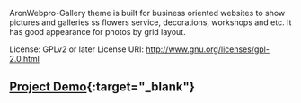 AronWebpro-Gallery theme is built for business oriented websites to show pictures and galleries ss flowers service, decorations, workshops and etc. It has good appearance for photos by grid layout.

License: GPLv2 or later
License URI: http://www.gnu.org/licenses/gpl-2.0.html

## [Project Demo](http://floralglorydesign.com/){:target="_blank"}
